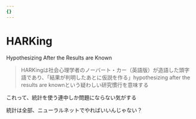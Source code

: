 ```yaml
---
{}
---
```

# HARKing

Hypothesizing After the Results are Known

> HARKingは社会心理学者のノーバート・カー（英語版）が造語した頭字語であり、「結果が判明したあとに仮説を作る」hypothesizing after the results are knownという疑わしい研究慣行を意味する

これって、統計を使う連中しか問題にならない気がする

統計は全部、ニューラルネットでやればいいんじゃない？